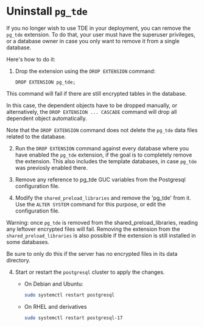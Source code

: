 # Uninstall `pg_tde`

If you no longer wish to use TDE in your deployment, you can remove the `pg_tde` extension. To do that, your user must have the superuser privileges, or a database owner in case you only want to remove it from a single database.

Here's how to do it:

1. Drop the extension using the `DROP EXTENSION` command:
   ```
   DROP EXTENSION pg_tde;
   ```

This command will fail if there are still encrypted tables in the database.

In this case, the dependent objects have to be dropped manually, or alternatively, the `DROP EXTENSION ... CASCADE` command will drop all dependent object automatically.

Note that the `DROP EXTENSION` command does not delete the `pg_tde` data files related to the database.

2. Run the `DROP EXTENSION` command against every database where you have enabled the `pg_tde` extension, if the goal is to completely remove the extension. This also includes the template databases, in case `pg_tde` was previosly enabled there.

3. Remove any reference to pg_tde GUC variables from the Postgresql configuration file.

4. Modify the `shared_preload_libraries` and remove the 'pg_tde' from it. Use the `ALTER SYSTEM` command for this purpose, or edit the configuration file.

Warning: once `pg_tde` is removed from the shared_preload_libraries, reading any leftover encrypted files will fail. Removing the extension from the `shared_preload_libraries` is also possible if the extension is still installed in some databases.

Be sure to only do this if the server has no encrypted files in its data directory.

4. Start or restart the `postgresql` cluster to apply the changes.

    * On Debian and Ubuntu:    

       ```sh
       sudo systemctl restart postgresql
       ```
    
    * On RHEL and derivatives

       ```sh
       sudo systemctl restart postgresql-17
       ```
